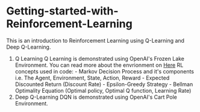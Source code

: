 # Getting-started-with-Reinforcement-Learning

This is an introduction to Reinforcement Learning using Q-Learning and Deep Q-Learning.

1. Q Learning
   Q Learning is demonstrated using OpenAI's Frozen Lake Environment. You can read more about the envrionment on [Here](#https://gym.openai.com/envs/FrozenLake-v0/)
   RL concepts used in code: - Markov Decision Process and it's components i.e. The Agent, Environment, State, Action, Reward
                             - Expected Discounted Return (Discount Rate)
                             - Epsilon-Greedy Strategy
                             - Bellman Optimality Equation (Optimal policy, Optimal Q function, Learning Rate)
2. Deep Q-Learning
   DQN is demonstrated using OpenAI's Cart Pole Environment.
   
